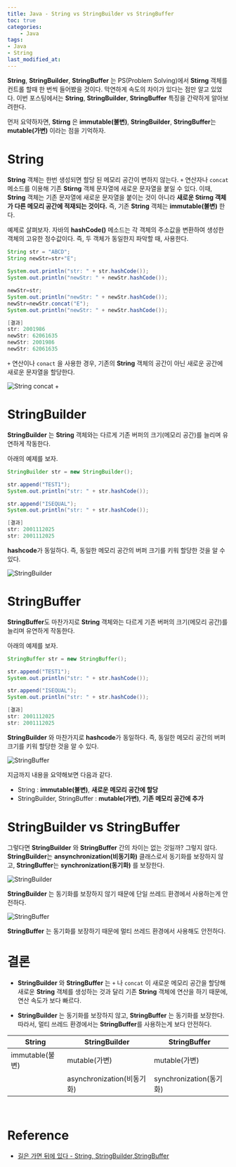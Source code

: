 ```yaml
---
title: Java - String vs StringBuilder vs StringBuffer
toc: true
categories:	
    - Java
tags: 
- Java
- String
last_modified_at:
---
```


 **String**, **StringBuilder**, **StringBuffer** 는 PS(Problem Solving)에서 **Stirng** 객체를 컨트롤 할때 한 번씩 들어봤을 것이다. 막연하게 속도의 차이가 있다는 점만 알고 있었다. 이번 포스팅에서는 **String**, **StringBuilder**, **StringBuffer** 특징을 간략하게 알아보려한다.

먼저 요약하자면, **Stirng** 은 **immutable(불변)**, **StringBuilder**, **StringBuffer**는 **mutable(가변)** 이라는 점을 기억하자.

# String

**String** 객체는 한번 생성되면 할당 된 메모리 공간이 변하지 않는다. `+` 연산자나 `concat` 메소드를 이용해 기존 **Stirng** 객체 문자열에 새로운 문자열을 붙일 수 있다. 이때, **String** 객체는 기존 문자열에 새로운 문자열을 붙이는 것이 아니라 **새로운 Stirng 객체가 다른 메모리 공간에 적재되는 것이다.** 즉, 기존 **String** 객체는 **immutable(불변)** 한다.

예제로 살펴보자. 자바의 **hashCode()** 메소드는 각 객체의 주소값을 변환하여 생성한 객체의 고유한 정수값이다. 즉, 두 객체가 동일한지 파악할 때, 사용한다.

```java
String str = "ABCD";
String newStr=str+"E";
        
System.out.println("str: " + str.hashCode());
System.out.println("newStr: " + newStr.hashCode());

newStr=str;
System.out.println("newStr: " + newStr.hashCode());
newStr=newStr.concat("E");
System.out.println("newStr: " + newStr.hashCode());

[결과]
str: 2001986
newStr: 62061635
newStr: 2001986
newStr: 62061635
```

 `+` 연산이나 `conact` 을 사용한 경우, 기존의 **String** 객체의 공간이 아닌 새로운 공간에 새로운 문자열을 할당한다. 

![String concat +](https://user-images.githubusercontent.com/49560745/104866857-e8208d00-5982-11eb-9d7d-db20d315ffa6.png)





# StringBuilder

**StringBuilder** 는 **String** 객체와는 다르게 기존 버퍼의 크기(메모리 공간)를 늘리며 유연하게 작동한다. 

아래의 예제를 보자.

````java
StringBuilder str = new StringBuilder();

str.append("TEST1");
System.out.println("str: " + str.hashCode());

str.append("ISEQUAL");
System.out.println("str: " + str.hashCode());

[결과]
str: 2001112025
str: 2001112025
````

**hashcode**가 동일하다. 즉, 동일한 메모리 공간의 버퍼 크기를 키워 할당한 것을 알 수 있다.

![StringBuilder](https://user-images.githubusercontent.com/49560745/104869139-9ed33c00-5988-11eb-9669-cbcd5417c9ab.png)

# StringBuffer

**StringBuffer**도 마찬가지로 **String** 객체와는 다르게 기존 버퍼의 크기(메모리 공간)를 늘리며 유연하게 작동한다. 

아래의 예제를 보자.

```java
StringBuffer str = new StringBuffer();

str.append("TEST1");
System.out.println("str: " + str.hashCode());

str.append("ISEQUAL");
System.out.println("str: " + str.hashCode());

[결과]
str: 2001112025
str: 2001112025
```

**StringBuilder** 와 마찬가지로 **hashcode**가 동일하다. 즉, 동일한 메모리 공간의 버퍼 크기를 키워 할당한 것을 알 수 있다.

![StringBuffer](https://user-images.githubusercontent.com/49560745/104869230-da6e0600-5988-11eb-94de-1f2aa1a18602.png)

 지금까지 내용을 요약해보면 다음과 같다.

- String : **immutable(불변)**, **새로운 메모리 공간에 할당**
- StringBuilder, StringBuffer : **mutable(가변)**, **기존 메모리 공간에 추가**



# StringBuilder vs StringBuffer

그렇다면 **StringBuilder** 와 **StringBuffer** 간의 차이는 없는 것일까? 그렇지 않다. **StringBuilder**는 **ansynchronization(비동기화)** 클래스로서 동기화를 보장하지 않고, **StringBuffer**는 **synchronization(동기화)** 를 보장한다.

![StringBuilder](https://user-images.githubusercontent.com/49560745/104870367-b2cc6d00-598b-11eb-9c39-39907ba9f7d4.png)

**StringBuilder** 는 동기화를 보장하지 않기 때문에 단일 쓰레드 환경에서 사용하는게 안전하다.

![StringBuffer](https://user-images.githubusercontent.com/49560745/104870927-15723880-598d-11eb-93d2-f969b4c1ddda.png)

**StringBuffer** 는 동기화를 보장하기 때문에 멀티 쓰레드 환경에서 사용해도 안전하다.

# 결론

- **StringBuilder** 와 **StringBuffer** 는 `+` 나 `concat` 이 새로운 메모리 공간을 할당해 새로운 **String** 객체를 생성하는 것과 달리 기존 **String** 객체에 연산을 하기 때문에, 연산 속도가 보다 빠르다.

- **StringBuilder** 는 동기화를 보장하지 않고, **StringBuffer** 는 동기화를 보장한다. 따라서, 멀티 쓰레드 환경에서는 **StringBuffer**를 사용하는게 보다 안전하다.

| String          | StringBuilder               | StringBuffer            |
| --------------- | --------------------------- | ----------------------- |
| immutable(불변) | mutable(가변)               | mutable(가변)           |
|                 | asynchronization(비동기 화) | synchronization(동기화) |

<br/>

# Reference

- [길은 가면 뒤에 있다 - String, StringBuilder,StringBuffer]( https://12bme.tistory.com/42)